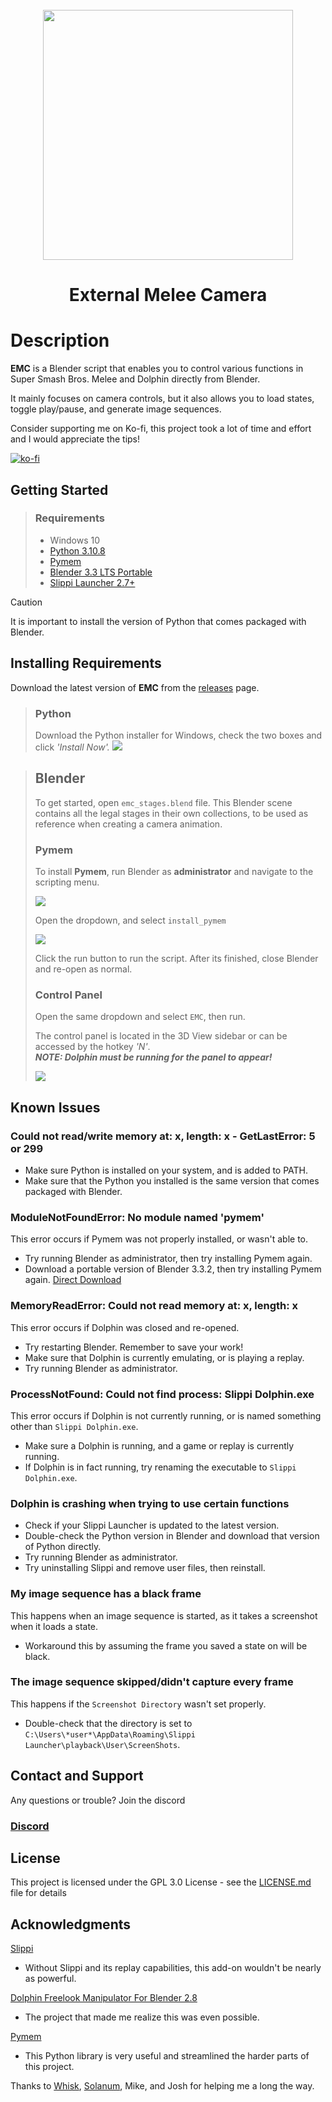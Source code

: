 <br />
<div align="center">
  <a href="https://github.com/sadkellz/External-Melee-Camera/">
    <img src="imgs/emc_logo.png"  width="400">
  </a>

<h1 align="center">External Melee Camera</h1>
</div>

# Description
**EMC** is a Blender script that enables you to control various functions
in Super Smash Bros. Melee and Dolphin directly from Blender. 

It mainly focuses on camera controls, but it also allows you to
load states, toggle play/pause, and generate image sequences.

Consider supporting me on Ko-fi, this project took a lot of time
and effort and I would appreciate the tips!

[![ko-fi](https://ko-fi.com/img/githubbutton_sm.svg)](https://ko-fi.com/C0C5FL4PH)
## Getting Started
>### Requirements
> * Windows 10
> * [Python 3.10.8](https://www.python.org/downloads/release/python-3108/)
> * [Pymem](https://pymem.readthedocs.io/en/latest/)
> * [Blender 3.3 LTS Portable](https://www.blender.org/download/lts/3-3/)
> * [Slippi Launcher 2.7+](https://slippi.gg/)

> [!CAUTION]
> It is important to install the version of Python that comes packaged with Blender.

## Installing Requirements
Download the latest version of **EMC** from the 
[releases](https://github.com/sadkellz/External-Melee-Camera/releases)
page.

>### Python
> Download the Python installer for Windows, check the two boxes and click _'Install Now'._
>![](imgs/Python_Installer.png)

>## Blender
> To get started, open `emc_stages.blend` file. This Blender scene contains all the legal stages
> in their own collections, to be used as reference when creating a camera animation.
> 
>### Pymem
>To install **Pymem**, run Blender as **administrator** and navigate to the scripting menu.
>
>![](imgs/Scripting_Menu.png)
>
>Open the dropdown, and select `install_pymem`
>
>![](imgs/Scripting_Menu_2.png)
>
> Click the run button to run the script.
> After its finished, close Blender and re-open as normal.
> ### Control Panel
> Open the same dropdown and select `EMC`, then run.
> 
> The control panel is located in the 3D View sidebar or can be accessed by the hotkey _'N'_.  
>  _**NOTE: Dolphin must be running for the panel to appear!**_  
> 
> ![](imgs/Panel.png)

## Known Issues
### Could not read/write memory at: x, length: x - GetLastError: 5 or 299
+ Make sure Python is installed on your system, and is added to PATH.
+ Make sure that the Python you installed is the same version that comes packaged with Blender.

### ModuleNotFoundError: No module named 'pymem'
This error occurs if Pymem was not properly installed, or wasn't able to.
+ Try running Blender as administrator, then try installing Pymem again.
+ Download a portable version of Blender 3.3.2, then try installing Pymem again.
[Direct Download](https://www.blender.org/download/release/Blender3.3/blender-3.3.2-windows-x64.zip)

### MemoryReadError: Could not read memory at: x, length: x
This error occurs if Dolphin was closed and re-opened.
+ Try restarting Blender. Remember to save your work!
+ Make sure that Dolphin is currently emulating, or is playing a replay.
+ Try running Blender as administrator.

### ProcessNotFound: Could not find process: Slippi Dolphin.exe
This error occurs if Dolphin is not currently running, or is named something other than `Slippi Dolphin.exe`.
+ Make sure a Dolphin is running, and a game or replay is currently running.
+ If Dolphin is in fact running, try renaming the executable to `Slippi Dolphin.exe`.

### Dolphin is crashing when trying to use certain functions
+ Check if your Slippi Launcher is updated to the latest version.
+ Double-check the Python version in Blender and download that version of Python directly.
+ Try running Blender as administrator.
+ Try uninstalling Slippi and remove user files, then reinstall.

### My image sequence has a black frame
This happens when an image sequence is started, as it takes a screenshot when it loads a state.
+ Workaround this by assuming the frame you saved a state on will be black.

### The image sequence skipped/didn't capture every frame
This happens if the `Screenshot Directory` wasn't set properly.
+ Double-check that the directory is set to  
`C:\Users\*user*\AppData\Roaming\Slippi Launcher\playback\User\ScreenShots`.

## Contact and Support
Any questions or trouble? Join the discord
### [Discord](https://discord.gg/2XrMjFq7zT)

## License
This project is licensed under the GPL 3.0 License - see the [LICENSE.md](https://github.com/sadkellz/External-Melee-Camera/blob/main/LICENSE.md) file for details

## Acknowledgments
[Slippi](https://slippi.gg/)  
- Without Slippi and its replay capabilities, this add-on wouldn't be nearly as powerful.  

[Dolphin Freelook Manipulator For Blender 2.8](https://github.com/John10v10/-Useless-DolphinToolForBlender)
- The project that made me realize this was even possible.  

[Pymem](https://pymem.readthedocs.io/en/latest/)
- This Python library is very useful and streamlined the harder parts of this project.

Thanks to [Whisk](https://github.com/jamesprayner), [Solanum](https://twitter.com/SolanumCustoms), 
Mike, and Josh for helping me a long the way.